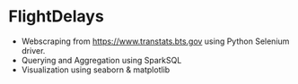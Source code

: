 # FlightDelays
* Webscraping from https://www.transtats.bts.gov using Python Selenium driver.
* Querying and Aggregation using SparkSQL
* Visualization using seaborn & matplotlib

